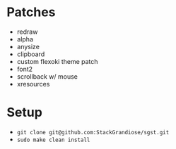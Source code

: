 # Patches
- redraw
- alpha
- anysize
- clipboard
- custom flexoki theme patch
- font2
- scrollback w/ mouse
- xresources

# Setup
- `git clone git@github.com:StackGrandiose/sgst.git`
- `sudo make clean install`

